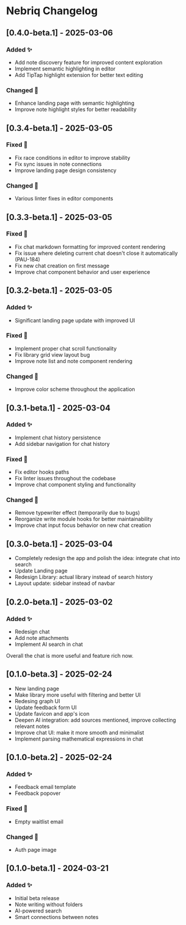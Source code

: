 # Nebriq Changelog

## [0.4.0-beta.1] - 2025-03-06

### Added ✨

- Add note discovery feature for improved content exploration
- Implement semantic highlighting in editor
- Add TipTap highlight extension for better text editing

### Changed 🔄

- Enhance landing page with semantic highlighting
- Improve note highlight styles for better readability

## [0.3.4-beta.1] - 2025-03-05

### Fixed 🐛

- Fix race conditions in editor to improve stability
- Fix sync issues in note connections
- Improve landing page design consistency

### Changed 🔄

- Various linter fixes in editor components

## [0.3.3-beta.1] - 2025-03-05

### Fixed 🐛

- Fix chat markdown formatting for improved content rendering
- Fix issue where deleting current chat doesn't close it automatically (PAU-184)
- Fix new chat creation on first message
- Improve chat component behavior and user experience

## [0.3.2-beta.1] - 2025-03-05

### Added ✨

- Significant landing page update with improved UI

### Fixed 🐛

- Implement proper chat scroll functionality
- Fix library grid view layout bug
- Improve note list and note component rendering

### Changed 🔄

- Improve color scheme throughout the application

## [0.3.1-beta.1] - 2025-03-04

### Added ✨

- Implement chat history persistence
- Add sidebar navigation for chat history

### Fixed 🐛

- Fix editor hooks paths
- Fix linter issues throughout the codebase
- Improve chat component styling and functionality

### Changed 🔄

- Remove typewriter effect (temporarily due to bugs)
- Reorganize write module hooks for better maintainability
- Improve chat input focus behavior on new chat creation

## [0.3.0-beta.1] - 2025-03-04

- Completely redesign the app and polish the idea: integrate chat into search
- Update Landing page
- Redesign Library: actual library instead of search history
- Layout update: sidebar instead of navbar

## [0.2.0-beta.1] - 2025-03-02

### Added ✨

- Redesign chat
- Add note attachments
- Implement AI search in chat

Overall the chat is more useful and feature rich now.

## [0.1.0-beta.3] - 2025-02-24

- New landing page
- Make library more useful with filtering and better UI
- Redesing graph UI
- Update feedback form UI
- Update favicon and app's icon
- Deepen AI integration: add sources mentioned, improve collecting relevant notes
- Improve chat UI: make it more smooth and minimalist
- Implement parsing mathematical expressions in chat

## [0.1.0-beta.2] - 2025-02-24

### Added ✨

- Feedback email template
- Feedback popover

### Fixed 🐛

- Empty waitlist email

### Changed 🔄

- Auth page image

## [0.1.0-beta.1] - 2024-03-21

### Added ✨

- Initial beta release
- Note writing without folders
- AI-powered search
- Smart connections between notes

